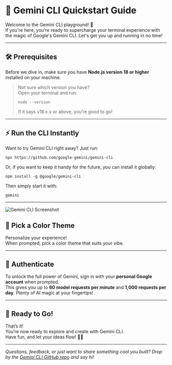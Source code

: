 # 🚀 Gemini CLI Quickstart Guide

Welcome to the Gemini CLI playground! 🎉  
If you're here, you're ready to supercharge your terminal experience with the magic of Google's Gemini CLI. Let's get you up and running in no time!

---

## 🛠️ Prerequisites

Before we dive in, make sure you have **Node.js version 18 or higher** installed on your machine.

> Not sure which version you have?  
> Open your terminal and run:
> ```
> node --version
> ```
> If it says v18.x.x or above, you’re good to go!

---

## ⚡️ Run the CLI Instantly

Want to try Gemini CLI right away? Just run:

```
npx https://github.com/google-gemini/gemini-cli
```

Or, if you want to keep it handy for the future, you can install it globally:

```
npm install -g @google/gemini-cli
```
Then simply start it with:

```
gemini
```

---
![Gemini CLI Screenshot](screenshot.png)

## 🎨 Pick a Color Theme

Personalize your experience!  
When prompted, pick a color theme that suits your vibe.

---

## 🔐 Authenticate

To unlock the full power of Gemini, sign in with your **personal Google account** when prompted.  
This gives you up to **60 model requests per minute** and **1,000 requests per day**. Plenty of AI magic at your fingertips!

---

## 🌟 Ready to Go!

That’s it!  
You’re now ready to explore and create with Gemini CLI.  
Have fun, and let your ideas flow! 🚀✨

---

_Questions, feedback, or just want to share something cool you built? Drop by the [Gemini CLI GitHub repo](https://github.com/google-gemini/gemini-cli) and say hi!_

